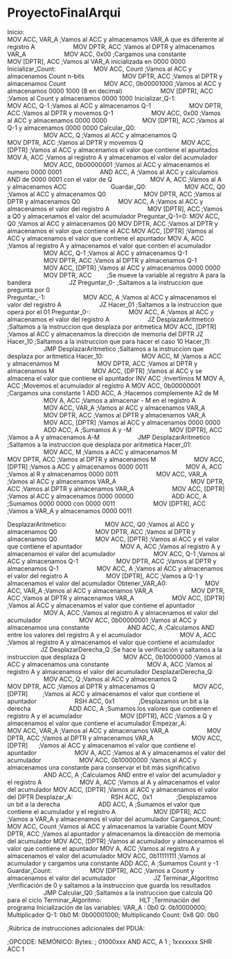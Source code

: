 ﻿# ProyectoFinalArqui
Inicio:	    
	    MOV ACC, VAR_A      ;Vamos al ACC y almacenamos VAR_A que es diferente al registro A
            MOV DPTR, ACC       ;Vamos al DPTR y almacenamos VAR_A
            MOV ACC, 0x00       ;Cargamos una constante
            MOV [DPTR], ACC     ;Vamos al VAR_A inicializada en 0000 0000
Inicializar_Count:
            MOV ACC, Count      ;Vamos al ACC y almacenamos Count n-bits
            MOV DPTR, ACC       ;Vamos al DPTR y almacenamos Count
            MOV ACC, 0b00001000 ;Vamos al ACC y almacenamos 0000 1000 (8 en decimal)
            MOV [DPTR], ACC     ;Vamos al Count y almacenamos 0000 1000
Inicializar_Q-1:
            MOV ACC, Q-1        ;Vamos al ACC y almacenamos Q-1
            MOV DPTR, ACC       ;Vamos al DPTR y movemos Q-1
            MOV ACC, 0x00       ;Vamos al ACC y almacenamos 0000 0000
            MOV [DPTR], ACC     ;Vamos al Q-1 y almacenamos 0000 0000
 Calcular_Q0:         
            MOV ACC, Q    	;Vamos al ACC y almacenamos Q
            MOV DPTR, ACC       ;Vamos al DPTR y movemos Q
            MOV ACC, [DPTR]     ;Vamos al ACC y almacenamos el valor que contiene el apuntados
	    MOV A, ACC		;Vamos al registro A y almacenamos el valor del acumulador
            MOV ACC, 0b00000001 ;Vamos al ACC y almacenamos el numero 0000 0001 
            AND ACC, A          ;Vamos al ACC y calculamos AND de 0000 0001 con el valor de Q
            MOV A, ACC          ;Vamos al A y almacenamos ACC              
Guardar_Q0:
            MOV ACC, Q0     	 ;Vamos al ACC y almacenamos Q0
            MOV DPTR, ACC       ;Vamos al DPTR y almacenamos Q0
            MOV ACC, A          ;Vamos al ACC y almacenamos el valor del registro A
            MOV [DPTR], ACC     ;Vamos a Q0 y almacenamos el valor del acumulador
Preguntar_Q-1=0: 
	    MOV ACC, Q0		  	;Vamos al ACC y almacenamos Q0
	    MOV DPTR, ACC	    ;Vamos al DPTR y almacenamos el valor que contiene el ACC
  	    MOV ACC, [DPTR]	 	;Vamos al ACC y almacenamos el valor que contiene el apuntador
	    MOV A, ACC		  	;Vamos al registro A y almacenamos el valor que contien el acumulador
            MOV ACC, Q-1	    ;Vamos al ACC y almacenamos Q-1  
            MOV DPTR, ACC     ;Vamos al DPTR y almacenamos Q-1
            MOV ACC, [DPTR]   ;Vamos al ACC y almacenamos 0000 0000 
            MOV DPTR, ACC     ;Se mueve la variable al registro A para la bandera
            JZ Preguntar_0-	  ;Saltamos a la instruccion que pregunta por 0  
Preguntar_-1:
            MOV ACC, A        ;Vamos al ACC y almacenamos el valor del registro A 
            JZ Hacer_01       ;Saltamos a la instruccion que opera por el 01
Preguntar_0-:
            MOV ACC, A        ;Vamos al ACC y almacenamos el valor del registro A
            JZ DesplazarAritmetico ;Saltamos a la instruccion que desplaza por aritmetica
	    MOV ACC, [DPTR]	  ;Vamos al ACC y almacenamos la dirección de memoria del DPTR
	    JZ Hacer_10		  	;Saltamos a la instruccion que para hacer el caso 10
Hacer_11:
            JMP DesplazarAritmetico ;Saltamos a la instruccion que desplaza por aritmetica
Hacer_10:
            MOV ACC, M          ;Vamos a ACC y almacenamos M
            MOV DPTR, ACC       ;Vamos al DPTR y almacenamos M
            MOV ACC, [DPTR]     ;Vamos al ACC y se almacena el valor que contiene el apuntador
	    INV ACC		      	  ;Invertimos M
	    MOV A, ACC		  	  ;Movemos el acumulador al registro A
	    MOV ACC, 0b00000001 ;Cargamos una constante 1
	    ADD ACC, A		  	  ;Hacemos complemente A2  de M
            MOV A, ACC          ;Vamos a almacenar - M en el registro A
            MOV ACC, VAR_A      ;Vamos al ACC y almacenamos VAR_A
            MOV DPTR, ACC       ;Vamos al DPTR y almacenamos VAR_A
            MOV ACC, [DPTR]     ;Vamos al ACC y almacenamos 0000 0000
            ADD ACC, A          ;Sumamos A y -M 
            MOV [DPTR], ACC     ;Vamos a A y almacenamos A-M
            JMP DesplazarAritmetico ;Saltamos a la instruccion que desplaza por aritmetica
Hacer_01:
            MOV ACC, M          ;Vamos a ACC y almacenamos M
            MOV DPTR, ACC       ;Vamos al DPTR y almacenamos M
            MOV ACC, [DPTR]     ;Vamos a ACC y almacenamos 0000 0011
            MOV A, ACC          ;Vamos al R y almacenamos 0000 0011
            MOV ACC, VAR_A	  	;Vamos al ACC y almacenamos VAR_A            
            MOV DPTR, ACC       ;Vamos al DPTR y almacenamos VAR_A
            MOV ACC, [DPTR]     ;Vamos al ACC y almacenamos 0000 00000
            ADD ACC, A          ;Sumamos 0000 0000 con 0000 0011
            MOV [DPTR], ACC     ;Vamos a VAR_A y almacenamos 0000 0011

DesplazarAritmetico:
            MOV ACC, Q0         ;Vamos al ACC y almacenamos Q0
            MOV DPTR, ACC       ;Vamos al DPTR y almacenamos Q0
            MOV ACC, [DPTR]     ;Vamos al ACC y el valor que contiene el apuntador
            MOV A, ACC          ;Vamos al registro A y almacenamos el valor del acumulador
            MOV ACC, Q-1        ;Vamos al ACC y almacenamos Q-1
            MOV DPTR, ACC       ;Vamos al DPTR y almacenamos Q-1
            MOV ACC, A          ;Vamos al ACC y almacenamos el valor del registro A
            MOV [DPTR], ACC     ;Vamos a Q-1 y almacenamos el valor del acumulador
Obtener_VAR_A0:
            MOV ACC, VAR_A      ;Vamos al ACC y almacenamos VAR_A
            MOV DPTR, ACC       ;Vamos al DPTR y almacenamos VAR_A
            MOV ACC, [DPTR]     ;Vamos al ACC y almacenamos el valor que contiene el apuntador
            MOV A, ACC          ;Vamos al registro A y almacenamos el valor del acumulador
            MOV ACC, 0b00000001 ;Vamos al ACC y almacenamos una constante 
            AND ACC, A          ;Calculamos AND entre los valores del registro A y el acumulador
            MOV A, ACC          ;Vamos al registro A y almacenamos el valor que contiene el acumulador
            JZ DesplazarDerecha_Q ;Se hace la verificación y saltamos a la instruccion que desplaza Q
            MOV ACC, 0b10000000 ;Vamos al ACC y almacenamos una constante
            MOV A, ACC          ;Vamos al registro A y almacenamos el valor del acumulador
DesplazarDerecha_Q:
            MOV ACC, Q          ;Vamos al ACC y almacenamos Q
            MOV DPTR, ACC       ;Vamos al DPTR y almacenamos Q
            MOV ACC, [DPTR]     ;Vamos al ACC y almacenamos el valor que contiene el apuntador
            RSH ACC, 0x1        ;Desplazamos un bit a la derecha 
            ADD ACC, A          ;Sumamos los valores que contienen el registro A y el acumulador
            MOV [DPTR], ACC     ;Vamos a Q y almacenamos el valor que contiene el acumulador
Empezar_A:
            MOV ACC, VAR_A      ;Vamos al ACC y almacenamos VAR_A
            MOV DPTR, ACC       ;Vamos al DPTR y almacenamos VAR_A
            MOV ACC, [DPTR]     ;Vamos al ACC y almacenamos el valor que contiene el apuntador
            MOV A, ACC          ;Vamos al A y almacenamos el valor del acumulador
            MOV ACC, 0b10000000 ;Vamos al ACC y almacenamos una constante para conservar el bit más significativo
            AND ACC, A          ;Calculamos AND entre el valor del acumulador y el registro A
            MOV A, ACC          ;Vamos al A y almacenamos el valor del acumulador
	    MOV ACC, [DPTR]	    ;Vamos al ACC y almacenamos el valor del DPTR 
Desplazar_A:
            RSH ACC, 0x1        ;Desplazamos un bit a la derecha 
            ADD ACC, A          ;Sumamos el valor que contiene el acumulador y el registro A
            MOV [DPTR], ACC     ;Vamos a VAR_A y almacenamos el valor del acumulador
Cargamos_Count: 
	    MOV ACC, Count 	    ;Vamos al ACC y almacenamos la variable Count
	    MOV DPTR, ACC	      ;Vamos al apuntador y almacenamos la direacción de memoria del acumulador
	    MOV ACC, [DPTR]	    ;Vamos al acumulador y almacenamos el valor que contiene el apuntador
	    MOV A, ACC		      ;Vamos al registro A y almacenamos el valor del acumulador
	    MOV ACC, 0b11111111	;Vamos al acumulador y cargamos una constante
            ADD ACC, A		      ;Sumamos Count y -1 
Guardar_Count:
            MOV [DPTR], ACC     ;Vamos a Count y almacenamos el valor del acumulador
            JZ Terminar_Algoritmo ;Verificación de 0 y saltamos a la instruccion que guarda los resultados
            JMP Calcular_Q0	    ;Saltamos a la instruccion que calcula Q0 para el ciclo
Terminar_Algoritmo:
            HLT				          ;Terminación del programa
Inicialización de las variables: 
VAR_A	: 0b0 
Q: 0b10000000; Multiplicador
Q-1: 0b0
M: 0b00001000; Multiplicando
Count: 0x8
Q0: 0b0

;Rúbrica de instrucciones adicionales del PDUA:

;OPCODE: 	NEMÓNICO:	Bytes: 
; 01000xxx	AND ACC, A 	1
; 1xxxxxxx	SHR ACC		1
